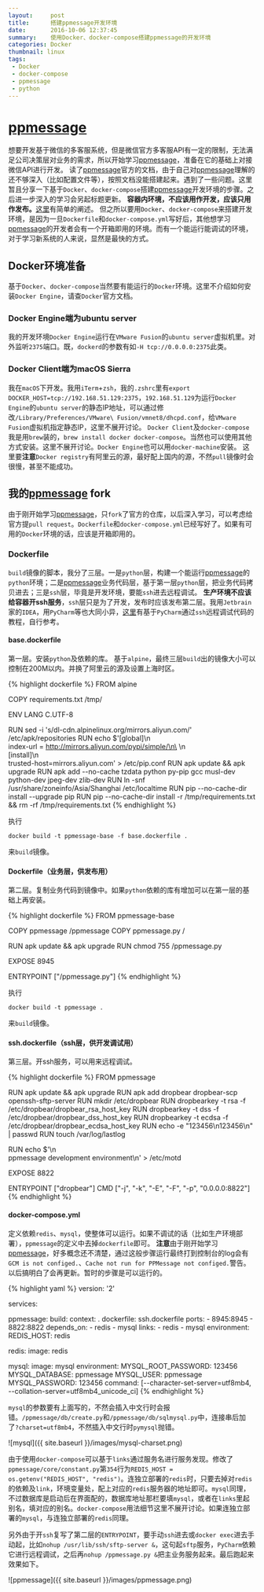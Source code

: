 ```yaml
---
layout:     post
title:      搭建ppmessage开发环境
date:       2016-10-06 12:37:45
summary:    使用Docker、docker-compose搭建ppmessage的开发环境
categories: Docker
thumbnail: linux
tags:
 - Docker
 - docker-compose
 - ppmessage
 - python
---
```



# [ppmessage][1]

想要开发基于微信的多客服系统，但是微信官方多客服API有一定的限制，无法满足公司决策层对业务的需求，所以开始学习[ppmessage][1]，准备在它的基础上对接微信API进行开发。
读了[ppmessage][1]官方的文档，由于自己对[ppmessage][1]理解的还不够深入（比如配置文件等），按照文档没能搭建起来。遇到了一些问题。这里暂且分享一下基于`Docker`、`docker-compose`搭建[ppmessage][1]开发环境的步骤。之后进一步深入的学习会另起标题更新。
**容器内环境，不应该用作开发，应该只用作发布。**[这里][2]有简单的阐述。
但之所以要用`Docker`、`docker-compose`来搭建开发环境，是因为一旦`Dockerfile`和`docker-compose.yml`写好后，其他想学习[ppmessage][1]的开发者会有一个开箱即用的环境。而有一个能运行能调试的环境，对于学习新系统的人来说，显然是最快的方式。


## Docker环境准备

基于`Docker`、`docker-compose`当然要有能运行的`Docker`环境。这里不介绍如何安装`Docker Engine`，请查`Docker`官方文档。


### Docker Engine端为ubuntu server

我的开发环境`Docker Engine`运行在`VMware Fusion`的`ubuntu server`虚拟机里。对外监听`2375`端口。既，`dockerd`的参数有如`-H tcp://0.0.0.0:2375`此类。


### Docker Client端为macOS Sierra

我在`macOS`下开发。我用`iTerm`+`zsh`，我的`.zshrc`里有`export DOCKER_HOST=tcp://192.168.51.129:2375`，`192.168.51.129`为运行`Docker Engine`的`ubuntu server`的静态IP地址，可以通过修改`/Library/Preferences/VMware\ Fusion/vmnet8/dhcpd.conf`，给`VMware Fusion`虚拟机指定静态IP，这里不展开讨论。
`Docker Client`及`docker-compose`我是用`brew`装的，`brew install docker docker-compose`。当然也可以使用其他方式安装。这里不展开讨论。`Docker Engine`也可以用`docker-machine`安装。
这里要**注意**`Docker registry`有阿里云的源，最好配上国内的源，不然`pull`镜像时会很慢，甚至不能成功。


## 我的[ppmessage][1] fork

由于刚开始学习[ppmessage][1]，只`fork`了官方的仓库，以后深入学习，可以考虑给官方提`pull request`。`Dockerfile`和`docker-compose.yml`已经写好了。如果有可用的`Docker`环境的话，应该是开箱即用的。


### Dockerfile

`build`镜像的脚本，我分了三层。一是`python`层，构建一个能运行[ppmessage][1]的`python`环境；二是[ppmessage][1]业务代码层，基于第一层`python`层，把业务代码拷贝进去；三是`ssh`层，毕竟是开发环境，要能`ssh`进去远程调试。
**生产环境不应该给容器开ssh服务**，`ssh`层只是为了开发，发布时应该发布第二层。我用`Jetbrain`家的`IDEA`，用`PyCharm`等也大同小异，[这里][3]有基于`PyCharm`通过`ssh`远程调试代码的教程，自行参考。


#### base.dockerfile

第一层。安装`python`及依赖的库。
基于`alpine`，最终三层`build`出的镜像大小可以控制在200M以内。并换了阿里云的源及设置上海时区。

{% highlight dockerfile %}
FROM alpine

COPY requirements.txt /tmp/

ENV LANG C.UTF-8

RUN sed -i 's/dl-cdn.alpinelinux.org/mirrors.aliyun.com/' /etc/apk/repositories
RUN echo $'[global]\n\
index-url = http://mirrors.aliyun.com/pypi/simple/\n\
\n\
[install]\n\
trusted-host=mirrors.aliyun.com' > /etc/pip.conf
RUN apk update && apk upgrade
RUN apk add --no-cache tzdata python py-pip gcc musl-dev python-dev jpeg-dev zlib-dev
RUN ln -snf /usr/share/zoneinfo/Asia/Shanghai /etc/localtime
RUN pip --no-cache-dir install --upgrade pip
RUN pip --no-cache-dir install -r /tmp/requirements.txt && rm -rf /tmp/requirements.txt
{% endhighlight %}

执行
```
docker build -t ppmessage-base -f base.dockerfile .
```
来`build`镜像。


#### Dockerfile（业务层，供发布用）

第二层。复制业务代码到镜像中。如果`python`依赖的库有增加可以在第一层的基础上再安装。

{% highlight dockerfile %}
FROM ppmessage-base

COPY ppmessage /ppmessage
COPY ppmessage.py /

RUN apk update && apk upgrade
RUN chmod 755 /ppmessage.py

EXPOSE 8945

ENTRYPOINT ["/ppmessage.py"]
{% endhighlight %}

执行
```
docker build -t ppmessage .
```
来`build`镜像。


#### ssh.dockerfile（ssh层，供开发调试用）

第三层。开ssh服务，可以用来远程调试。

{% highlight dockerfile %}
FROM ppmessage

RUN apk update && apk upgrade
RUN apk add dropbear dropbear-scp openssh-sftp-server
RUN mkdir /etc/dropbear
RUN dropbearkey -t rsa -f /etc/dropbear/dropbear_rsa_host_key
RUN dropbearkey -t dss -f /etc/dropbear/dropbear_dss_host_key
RUN dropbearkey -t ecdsa -f /etc/dropbear/dropbear_ecdsa_host_key
RUN echo -e "123456\n123456\n" | passwd
RUN touch /var/log/lastlog

RUN echo $'\n\
ppmessage development environment\n' > /etc/motd

EXPOSE 8822

ENTRYPOINT ["dropbear"]
CMD ["-j", "-k", "-E", "-F", "-p", "0.0.0.0:8822"]
{% endhighlight %}


#### docker-compose.yml

定义依赖`redis`、`mysql`，使整体可以运行。如果不调试的话（比如生产环境部署），`ppmessage`的定义中去掉`dockerfile`即可。
**注意**由于刚开始学习[ppmessage][1]，好多概念还不清楚，通过这般步骤运行最终打到控制台的log会有`GCM is not configed.`、`Cache not run for PPMessage not configed.`警告。以后搞明白了会再更新。暂时的步骤是可以运行的。

{% highlight yaml %}
version: '2'

services:

  ppmessage:
    build:
      context: .
      dockerfile: ssh.dockerfile
    ports:
     - 8945:8945
     - 8822:8822
    depends_on:
     - redis
     - mysql
    links:
     - redis
     - mysql
    environment:
      REDIS_HOST: redis

  redis:
    image: redis

  mysql:
    image: mysql
    environment:
      MYSQL_ROOT_PASSWORD: 123456
      MYSQL_DATABASE: ppmessage
      MYSQL_USER: ppmessage
      MYSQL_PASSWORD: 123456
    command: [--character-set-server=utf8mb4, --collation-server=utf8mb4_unicode_ci]
{% endhighlight %}

`mysql`的参数要有上面写的，不然会插入中文行时会报错。`/ppmessage/db/create.py`和`/ppmessage/db/sqlmysql.py`中，连接串后加了`?charset=utf8mb4`，不然插入中文行时`pymysql`抛错。

![mysql]({{ site.baseurl }}/images/mysql-charset.png)

由于使用`docker-compose`可以基于`links`通过服务名进行服务发现。修改了`ppmessage/core/constant.py`第`354`行为`REDIS_HOST = os.getenv("REDIS_HOST", "redis")`。连独立部署的`redis`时，只要去掉对`redis`的依赖及`link`，环境变量处，配上对应的`redis`服务器的地址即可。`mysql`同理，不过数据库是启动后在界面配的，数据库地址那栏要填`mysql`，或者在`links`里起别名，填对应的别名。`docker-compose`用法细节这里不展开讨论。如果连独立部署的`mysql`，与连独立部署的`redis`同理。

另外由于开`ssh`复写了第二层的`ENTRYPOINT`，要手动`ssh`进去或`docker exec`进去手动起，比如`nohup /usr/lib/ssh/sftp-server &`，这句起`sftp`服务，`PyCharm`依赖它进行远程调试，之后再`nohup /ppmessage.py &`把主业务服务起来。最后跑起来效果如下。

![ppmessage]({{ site.baseurl }}/images/ppmessage.png)


[1]: https://www.ppmessage.cn/
[2]: https://tedli.github.io/docker/2016/10/05/do-not-use-container-as-vm/
[3]: http://www.jianshu.com/p/9b362cdee2ab
